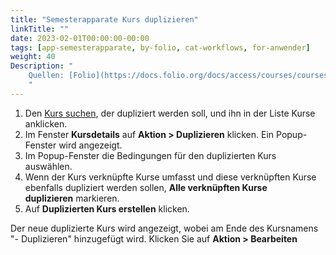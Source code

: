 ```yaml
---
title: "Semesterapparate Kurs duplizieren"
linkTitle: ""
date: 2023-02-01T00:00:00-00:00
tags: [app-semesterapparate, by-folio, cat-workflows, for-anwender]
weight: 40
Description: "
    Quellen: [Folio](https://docs.folio.org/docs/access/courses/courses/#duplicating-a-course) & [GBV](https://info.gbv.de/display/FOLIOGBVEXTERN/Folio:+Semesterapparate+Kurs+duplizieren)
    "
---
```


1.  Den [Kurs suchen](https://info.gbv.de/display/FOLIOGBVEXTERN/Folio%3A+Semesterapparate+Suche+nach+Kursen+und+reservierten+Exemplaren), der dupliziert werden soll, und ihn in der Liste Kurse anklicken.
2.  Im Fenster **Kursdetails** auf **Aktion > Duplizieren** klicken. Ein Popup-Fenster wird angezeigt.
3.  Im Popup-Fenster die Bedingungen für den duplizierten Kurs auswählen.
4.  Wenn der Kurs verknüpfte Kurse umfasst und diese verknüpften Kurse ebenfalls dupliziert werden sollen, **Alle verknüpften Kurse duplizieren** markieren.
5.  Auf **Duplizierten Kurs erstellen** klicken.

Der neue duplizierte Kurs wird angezeigt, wobei am Ende des Kursnamens "- Duplizieren" hinzugefügt wird. Klicken Sie auf **Aktion > Bearbeiten**
